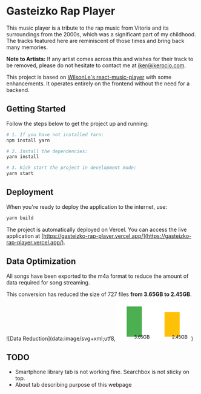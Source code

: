 # Gasteizko Rap Player

This music player is a tribute to the rap music from Vitoria and its surroundings from the 2000s, which was a significant part of my childhood. The tracks featured here are reminiscent of those times and bring back many memories.

**Note to Artists:** If any artist comes across this and wishes for their track to be removed, please do not hesitate to contact me at [iker@ikerocio.com](mailto:iker@ikerocio.com).

This project is based on [WilsonLe's react-music-player](https://github.com/WilsonLe/react-music-player) with some enhancements. It operates entirely on the frontend without the need for a backend.

## Getting Started

Follow the steps below to get the project up and running:

```bash
# 1. If you have not installed Yarn:
npm install yarn

# 2. Install the dependencies:
yarn install

# 3. Kick start the project in development mode:
yarn start
```

## Deployment

When you're ready to deploy the application to the internet, use:

```bash
yarn build
```

The project is automatically deployed on Vercel. You can access the live application at [https://gasteizko-rap-player.vercel.app/](https://gasteizko-rap-player.vercel.app/).

## Data Optimization

All songs have been exported to the m4a format to reduce the amount of data required for song streaming.

This conversion has reduced the size of 727 files **from 3.65GB to 2.45GB**.

![Data Reduction](data:image/svg+xml;utf8,<svg width="200" height="100" xmlns="http://www.w3.org/2000/svg"><rect width="200" height="100" fill="white" /><rect x="30" y="10" width="40" height="80" fill="#4CAF50" /><rect x="130" y="25" width="40" height="65" fill="#FFC107" /><text x="50" y="95" font-family="Arial" font-size="12" fill="black">3.65GB</text><text x="150" y="95" font-family="Arial" font-size="12" fill="black">2.45GB</text></svg>)

## TODO

- Smartphone library tab is not working fine. Searchbox is not sticky on top.
- About tab describing purpose of this webpage
